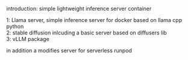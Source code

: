 introduction: simple lightweight inference server container

1: Llama server, simple inference server for docker based on llama cpp python<br>
2: stable diffusion inlcuding a basic server based on diffusers lib<br>
3: vLLM package

in addition a modifies server for serverless runpod
